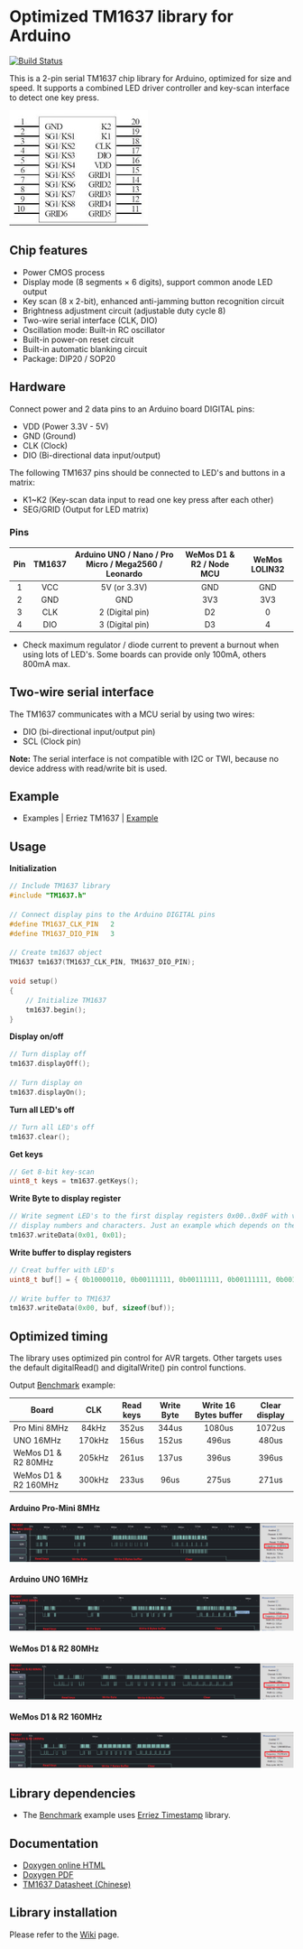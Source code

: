 # Optimized TM1637 library for Arduino
[![Build Status](https://travis-ci.org/Erriez/ErriezTM1637.svg?branch=master)](https://travis-ci.org/Erriez/ErriezTM1637)

This is a 2-pin serial TM1637 chip library for Arduino, optimized for size and speed. It supports a combined LED driver controller and key-scan interface to detect one key press.

![TM1637 chip](https://raw.githubusercontent.com/Erriez/ErriezTM1637/master/extras/TM1637_pins.jpg)

## Chip features

- Power CMOS process
- Display mode (8 segments × 6 digits), support common anode LED output
- Key scan (8 x 2-bit), enhanced anti-jamming button recognition circuit
- Brightness adjustment circuit (adjustable duty cycle 8)
- Two-wire serial interface (CLK, DIO)
- Oscillation mode: Built-in RC oscillator
- Built-in power-on reset circuit
- Built-in automatic blanking circuit
- Package: DIP20 / SOP20


## Hardware

Connect power and 2 data pins to an Arduino board DIGITAL pins:
* VDD (Power 3.3V - 5V)
* GND (Ground)
* CLK (Clock)
* DIO (Bi-directional data input/output)

The following TM1637 pins should be connected to LED's and buttons in a matrix:  
* K1~K2 (Key-scan data input to read one key press after each other)
* SEG/GRID (Output for LED matrix)

### Pins

| Pin  | TM1637 | Arduino UNO / Nano / Pro Micro / Mega2560 / Leonardo | WeMos D1 & R2 / Node MCU | WeMos LOLIN32 |
| :--: | :----: | :--------------------------------------------------: | :----------------------: | :-----------: |
|  1   |  VCC   |                     5V (or 3.3V)                     |           GND            |      GND      |
|  2   |  GND   |                         GND                          |           3V3            |      3V3      |
|  3   |  CLK   |                   2 (Digital pin)                    |            D2            |       0       |
|  4   |  DIO   |                   3 (Digital pin)                    |            D3            |       4       |

* Check maximum regulator / diode current to prevent a burnout when using lots of LED's. Some boards can provide only 100mA, others 800mA max.

## Two-wire serial interface

The TM1637 communicates with a MCU serial by using two wires:

* DIO (bi-directional input/output pin)
* SCL (Clock pin)

**Note:** The serial interface is not compatible with I2C or TWI, because no device address with read/write bit is used.

## Example

* Examples | Erriez TM1637 | [Example](https://github.com/Erriez/ErriezTM1637/blob/master/examples/Example/Example.ino)

## Usage

**Initialization**

```c++
// Include TM1637 library
#include "TM1637.h"
  
// Connect display pins to the Arduino DIGITAL pins
#define TM1637_CLK_PIN   2
#define TM1637_DIO_PIN   3

// Create tm1637 object
TM1637 tm1637(TM1637_CLK_PIN, TM1637_DIO_PIN);

void setup()
{
    // Initialize TM1637
    tm1637.begin();
}
```

**Display on/off**

```c++
// Turn display off
tm1637.displayOff();
  
// Turn display on
tm1637.displayOn();
```

**Turn all LED's off**

```c++
// Turn all LED's off
tm1637.clear();
```

**Get keys**

```c++
// Get 8-bit key-scan
uint8_t keys = tm1637.getKeys();
```

**Write Byte to display register**

```c++
// Write segment LED's to the first display registers 0x00..0x0F with value 0x00..0xff to
// display numbers and characters. Just an example which depends on the hardware:
tm1637.writeData(0x01, 0x01);
```

**Write buffer to display registers**

```c++
// Creat buffer with LED's
uint8_t buf[] = { 0b10000110, 0b00111111, 0b00111111, 0b00111111, 0b00111111, 0b00111111};

// Write buffer to TM1637
tm1637.writeData(0x00, buf, sizeof(buf));
```

## Optimized timing

The library uses optimized pin control for AVR targets. Other targets uses the default digitalRead() and digitalWrite() pin control functions.

Output [Benchmark](https://github.com/Erriez/ErriezTM1637/blob/master/examples/Benchmark/Benchmark.ino) example:

| Board                |  CLK   | Read keys | Write Byte | Write 16 Bytes buffer | Clear display |
| -------------------- | :----: | :-------: | :--------: | :-------------------: | :-----------: |
| Pro Mini 8MHz        | 84kHz  |   352us   |   344us    |        1080us         |    1072us     |
| UNO 16MHz            | 170kHz |   156us   |   152us    |         496us         |     480us     |
| WeMos D1 & R2 80MHz  | 205kHz |   261us   |   137us    |         396us         |     396us     |
| WeMos D1 & R2 160MHz | 300kHz |   233us   |    96us    |         275us         |     271us     |

#### Arduino Pro-Mini 8MHz

![TM1637 Arduino Pro-Mini 8MHz timing](https://raw.githubusercontent.com/Erriez/ErriezTM1637/master/extras/TM1637_timing_ProMini_8MHz.png)

#### Arduino UNO 16MHz

![TM1637 Arduino UNO 16MHz timing](https://raw.githubusercontent.com/Erriez/ErriezTM1637/master/extras/TM1637_timing_Arduino_UNO_16MHz.png)

#### WeMos D1 & R2 80MHz

![TM1637 WeMos D1 & R2 40MHz timing](https://raw.githubusercontent.com/Erriez/ErriezTM1637/master/extras/TM1637_timing_WeMos_D1_R2_80MHz.png)

#### WeMos D1 & R2 160MHz

![TM1637 WeMos D1 & R2 160MHz timing](https://raw.githubusercontent.com/Erriez/ErriezTM1637/master/extras/TM1637_timing_WeMos_D1_R2_160MHz.png)

## Library dependencies

- The [Benchmark](https://github.com/Erriez/ErriezTM1637/blob/master/examples/Benchmark/Benchmark.ino) example uses [Erriez Timestamp](https://github.com/Erriez/ErriezTimestamp) library.

## Documentation

- [Doxygen online HTML](https://Erriez.github.io/ErriezTM1637)
- [Doxygen PDF](https://github.com/Erriez/ErriezTM1637/raw/master/docs/latex/refman.pdf)
- [TM1637 Datasheet (Chinese)](https://github.com/Erriez/ErriezTM1637/blob/master/extras/TM1637_datasheet_chinese.pdf)

## Library installation

Please refer to the [Wiki](https://github.com/Erriez/ErriezArduinoLibrariesAndSketches/wiki) page.
